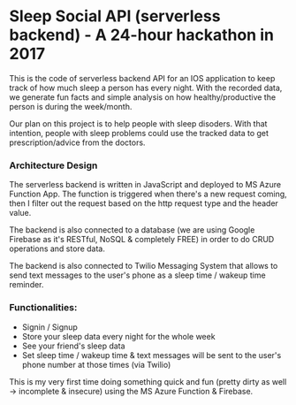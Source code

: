 # Sleep Social API (serverless backend) - A 24-hour hackathon in 2017

This is the code of serverless backend API for an IOS application to keep track of how much sleep a person has every night. With the recorded data, we generate fun facts and simple analysis on how healthy/productive the person is during the week/month.

Our plan on this project is to help people with sleep disoders. With that intention, people with sleep problems could use the tracked data to get prescription/advice from the doctors.

### Architecture Design
The serverless backend is written in JavaScript and deployed to MS Azure Function App. The function is triggered when there's a new request coming, then I filter out the request based on the http request type and the header value.

The backend is also connected to a database (we are using Google Firebase as it's RESTful, NoSQL & completely FREE) in order to do CRUD operations and store data.

The backend is also connected to Twilio Messaging System that allows to send text messages to the user's phone as a sleep time / wakeup time reminder.

### Functionalities:
- Signin / Signup
- Store your sleep data every night for the whole week
- See your friend's sleep data
- Set sleep time / wakeup time & text messages will be sent to the user's phone number at those times (via Twilio)

This is my very first time doing something quick and fun (pretty dirty as well -> incomplete & insecure) using the MS Azure Function & Firebase.
